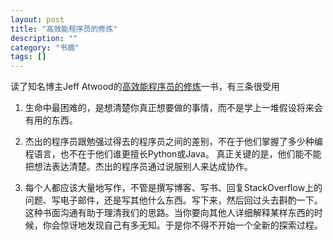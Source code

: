 ```yaml
---
layout: post
title: "高效能程序员的修炼"
description: ""
category: "书摘"
tags: []
---
```

读了知名博主Jeff Atwood的[高效能程序员的修炼](http://book.douban.com/subject/24868904/)一书，有三条很受用

1. 生命中最困难的，是想清楚你真正想要做的事情，而不是学上一堆假设将来会有用的东西。

2. 杰出的程序员跟勉强过得去的程序员之间的差别，不在于他们掌握了多少种编程语言，也不在于他们谁更擅长Python或Java。
真正关键的是，他们能不能把想法表达清楚。杰出的程序员通过说服别人来达成协作。
3. 每个人都应该大量地写作，不管是撰写博客、写书、回复StackOverflow上的问题、写电子邮件，还是写其他什么东西。写下来，然后回过头去斟酌一下。这种书面沟通有助于理清我们的思路。当你要向其他人详细解释某样东西的时候，你会惊讶地发现自己有多无知。于是你不得不开始一个全新的探索过程。
